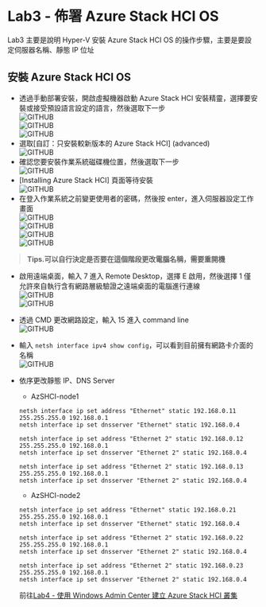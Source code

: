 # Lab3 - 佈署 Azure Stack HCI OS

Lab3 主要是說明 Hyper-V 安裝 Azure Stack HCI OS 的操作步驟，主要是要設定伺服器名稱、靜態 IP 位址<br>

## 安裝 Azure Stack HCI OS

- 透過手動部署安裝，開啟虛擬機器啟動 Azure Stack HCI 安裝精靈，選擇要安裝或接受預設語言設定的語言，然後選取下一步<br>
![GITHUB](https://github.com/BrianHsing/Azure-Stack-HCI/blob/main/image/azshci1.png "azshci1")<br>
![GITHUB](https://github.com/BrianHsing/Azure-Stack-HCI/blob/main/image/azshci2.png "azshci2")<br>
![GITHUB](https://github.com/BrianHsing/Azure-Stack-HCI/blob/main/image/azshci3.png "azshci3")<br>
- 選取[自訂：只安裝較新版本的 Azure Stack HCI] (advanced)<br>
![GITHUB](https://github.com/BrianHsing/Azure-Stack-HCI/blob/main/image/azshci4.png "azshci4")<br>
- 確認您要安裝作業系統磁碟機位置，然後選取下一步<br>
![GITHUB](https://github.com/BrianHsing/Azure-Stack-HCI/blob/main/image/azshci5.png "azshci5")<br>
- [Installing Azure Stack HCI] 頁面等待安裝<br>
![GITHUB](https://github.com/BrianHsing/Azure-Stack-HCI/blob/main/image/azshci6.png "azshci6")<br>
- 在登入作業系統之前變更使用者的密碼，然後按 enter，進入伺服器設定工作畫面<br>
![GITHUB](https://github.com/BrianHsing/Azure-Stack-HCI/blob/main/image/azshci7.png "azshci7")<br>
![GITHUB](https://github.com/BrianHsing/Azure-Stack-HCI/blob/main/image/azshci8.png "azshci8")<br>
![GITHUB](https://github.com/BrianHsing/Azure-Stack-HCI/blob/main/image/azshci9.png "azshci9")<br>
![GITHUB](https://github.com/BrianHsing/Azure-Stack-HCI/blob/main/image/azshci10.png "azshci10")<br>
 > **Tips.可以自行決定是否要在這個階段更改電腦名稱，需要重開機** <br>
- 啟用遠端桌面，輸入 7 進入 Remote Desktop，選擇 E 啟用，然後選擇 1 僅允許來自執行含有網路層級驗證之遠端桌面的電腦進行連線<br>
![GITHUB](https://github.com/BrianHsing/Azure-Stack-HCI/blob/main/image/azshci13.png "azshci13")<br>
![GITHUB](https://github.com/BrianHsing/Azure-Stack-HCI/blob/main/image/azshci14.png "azshci14")<br>
- 透過 CMD 更改網路設定，輸入 15 進入 command line<br>
![GITHUB](https://github.com/BrianHsing/Azure-Stack-HCI/blob/main/image/azshci15.png "azshci15")<br>
- 輸入 `netsh interface ipv4 show config`，可以看到目前擁有網路卡介面的名稱<br>
![GITHUB](https://github.com/BrianHsing/Azure-Stack-HCI/blob/main/image/azshci16.png "azshci16")<br>
- 依序更改靜態 IP、DNS Server<br>
  - AzSHCI-node1<br>
  ````
  netsh interface ip set address "Ethernet" static 192.168.0.11 255.255.255.0 192.168.0.1
  netsh interface ip set dnsserver "Ethernet" static 192.168.0.4

  netsh interface ip set address "Ethernet 2" static 192.168.0.12 255.255.255.0 192.168.0.1
  netsh interface ip set dnsserver "Ethernet 2" static 192.168.0.4

  netsh interface ip set address "Ethernet 2" static 192.168.0.13 255.255.255.0 192.168.0.1
  netsh interface ip set dnsserver "Ethernet 2" static 192.168.0.4
  ````
  - AzSHCI-node2<br>
  ````
  netsh interface ip set address "Ethernet" static 192.168.0.21 255.255.255.0 192.168.0.1
  netsh interface ip set dnsserver "Ethernet" static 192.168.0.4

  netsh interface ip set address "Ethernet 2" static 192.168.0.22 255.255.255.0 192.168.0.1
  netsh interface ip set dnsserver "Ethernet 2" static 192.168.0.4

  netsh interface ip set address "Ethernet 2" static 192.168.0.23 255.255.255.0 192.168.0.1
  netsh interface ip set dnsserver "Ethernet 2" static 192.168.0.4
  ````

  前往[Lab4 - 使用 Windows Admin Center 建立 Azure Stack HCI 叢集](https://github.com/BrianHsing/Azure-Stack-HCI/blob/main/lab4.md)<br>